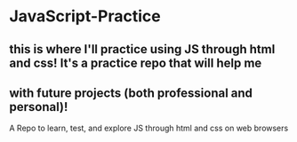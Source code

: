 # JavaScript-Practice
## this is where I'll practice using JS through html and css! It's a practice repo that will help me <break>
## with future projects (both professional and personal)!
A Repo to learn, test, and explore JS through html and css on web browsers

